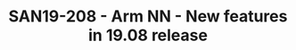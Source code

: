 ---
categories:
- san19
description: This presentation will provide details of the new features that have
  been added to Arm NN in the 19.08 release.<br><br>These features include:<br>- Dynamic
  Backend Loading<br>- Android Q operators<br>- External Profiling support (Phase
  1)
image:
  featured: 'true'
  path: /assets/images/featured-images/san19/SAN19-208.png
session_attendee_num: '21'
session_id: SAN19-208
session_room: Sunset 3 (Session 3)
session_slot:
  end_time: '2019-09-24 11:25:00'
  start_time: '2019-09-24 11:00:00'
session_speakers:
- speaker_bio: Sadik Armagan is a Staff Software Engineer at Arm, where Sadik is a
    Software Engineer in the Arm NN Software team in Machine Learning group, responsible
    for developing, maintaining and testing new and existing in Arm NN SDK. The Arm
    NN SDK is a set of open-source Linux software tools that enables machine learning
    workloads on power-efficient devices.<br /> <br /> Sadik has a bachelor degree
    in Mathematical Engineering from Yildiz Technical University, Turkey (2008), M.Sc
    in Software Engineering from Athlone Institute of Technology, Ireland (2010).
  speaker_company: Arm
  speaker_image: /assets/images/speakers/san19/sadik-armagan.jpg
  speaker_location: ''
  speaker_name: Sadik Armagan
  speaker_position: Software Engineer
  speaker_url: ''
  speaker_username: sadik.armagan
session_track: AI/Machine Learning
tag: session
tags:
- Machine Learning/AI
title: SAN19-208 - Arm NN - New features in 19.08 release
---